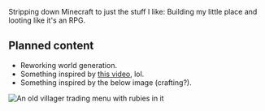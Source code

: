Stripping down Minecraft to just the stuff I like: Building my little place and looting like it's an RPG.

## Planned content
- Reworking world generation.
- Something inspired by [this video](https://youtu.be/thtm6E3hmiQ), lol.
- Something inspired by the below image (crafting?).

![An old villager trading menu with rubies in it](https://static.wikia.nocookie.net/minecraft_gamepedia/images/8/89/Villager_trading_preview.png/revision/latest?cb=20221224090137)
